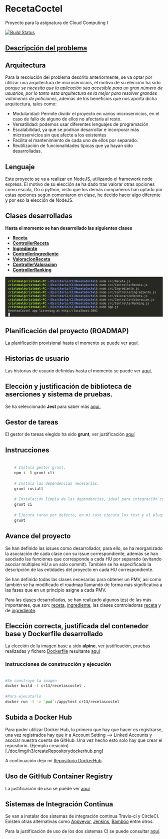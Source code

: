 # RecetaCoctel

Proyecto para la asignatura de Cloud Computing I 

[![Build Status](https://travis-ci.com/cr13/RecetaCoctel.svg?branch=main)](https://travis-ci.com/cr13/RecetaCoctel)

## [Descripción del problema](./doc/desc_prob.md)

## Arquitectura

Para la resolución del problema descrito anteriormente, se va optar por utilizar una arquitectura de microservicios, el motivo de su elección ha sido porque *se necesita que la aplicación sea accesible para un gran número de usuarios, por lo tanto esta arquitectura es la mejor para resolver grandes volúmenes de peticiones*, además de los beneficios que nos aporta dicha arquitectura, tales como:
- Modularidad: Permite dividir el proyecto en varios microservicios, en el caso de fallo de alguno de ellos no afectaría al resto.
- Versatilidad: podemos usar diferentes lenguajes de programación
- Escalabilidad, ya que se podrían desarrollar e incorporar más microservicios sin que afecte a los existentes
- Facilita el mantenimiento de cada uno de ellos por separado.
- Reutilización de funcionalidades típicas que ya hayan sido desarrolladas.

## Lenguaje

Este proyecto se va a realizar en NodeJS, utilizando el framework node express. El motivo de su elección se ha dado tras valorar otras opciones como escala, Go o python, visto que los demás compañeros han optado por estas opciones según comentaron en clase, he decido hacer algo diferente y por eso la elección de NodeJS.

<a name="ClasesDesarrolladas"></a>

## Clases desarrolladas

**Hasta el momento se han desarrollado las siguientes clases**

- [**Receta**](https://github.com/cr13/RecetaCoctel/blob/main/src/Receta.js)
- [**ControllerReceta**](https://github.com/cr13/RecetaCoctel/blob/main/src/ControllerReceta.js)
- [**Ingrediente**](https://github.com/cr13/RecetaCoctel/blob/main/src/Ingrediente.js)
- [**ControllerIngrediente**](https://github.com/cr13/RecetaCoctel/blob/main/src/ControllerIngrediente.js)
- [**ValoracionReceta**](https://github.com/cr13/RecetaCoctel/blob/main/src/ValoracionReceta.js)
- [**ControllerValoracion**](https://github.com/cr13/RecetaCoctel/blob/main/src/ControllerValoracion.js)
- [**ControllerRanking**](https://github.com/cr13/RecetaCoctel/blob/main/src/ControllerRanking.js)

![Verificación de las clases](https://github.com/cr13/RecetaCoctel/blob/main/doc/img/h1/verificacionclases.png)

## Planificación del proyecto (ROADMAP)

La planificación provisional hasta el momento se puede ver [aquí.](https://cr13.github.io/RecetaCoctel/Roadmap.html)

## Historias de usuario

Las historias de usuario definidas hasta el momento se puede ver [aquí.](https://cr13.github.io/RecetaCoctel/hu.html)

## Elección y justificación de biblioteca de aserciones y sistema de pruebas.

Se ha seleccionado **Jest** para saber más [aquí.](https://cr13.github.io/RecetaCoctel/aserciones_sis_pruebas.html)

## Gestor de tareas 

El gestor de tareas elegido ha sido **grunt**, ver justificación [aquí](https://cr13.github.io/RecetaCoctel/aserciones_sis_pruebas.html#item3)

## Instrucciones 

```bash

    # Instala gestor grunt.
    npm i -D grunt-cli

    # Instala las dependencias necesarias.
    grunt install   

    # Instalación limpia de las dependencias, ideal para integración continua.
    grunt ci        

    # Ejecuta tarea por defecto, en mi caso ejecuta los test y el plugin para comprobar sintaxis.
    grunt           

```

## Avance del proyecto

Se han definido las issues como desarrollador, para ello, se ha reorganizado la asociación de cada clase con su issue correspondiente, además se han asociado las funciones que corresponde a cada HU por separado (evitando asociar múltiples HU a un solo commit). También se ha especificado la descripción de las entidades del proyecto en cada HU correspondiente.

Se han definido todas las clases necesarias para obtener un PMV, así como también se ha modificado el roadmap llamando de forma más significativa a las fases que en un principio asigne a cada PMV.

Para las [clases](https://github.com/cr13/RecetaCoctel#ClasesDesarrolladas) desarrolladas, se han realizado algunos [test](https://github.com/cr13/RecetaCoctel/tree/main/src/test) de las más importantes, que son: [receta](https://github.com/cr13/RecetaCoctel/blob/main/src/test/receta.test.js), [ingrediente](https://github.com/cr13/RecetaCoctel/blob/main/src/test/ingredientes.test.js), las clases controladoras [receta](https://github.com/cr13/RecetaCoctel/blob/main/src/test/controller_receta.test.js) y de [ingrediente](https://github.com/cr13/RecetaCoctel/blob/main/src/test/controller_ingrediente.test.js).

## Elección correcta, justificada del contenedor base y Dockerfile desarrollado

La elección de la imagen base a sido **alpine**, ver justificación, pruebas realizadas y fichero [Dockerfile](https://github.com/cr13/RecetaCoctel/blob/main/Dockerfile) resultante [aquí](https://cr13.github.io/RecetaCoctel/contenedor.html)

### Instrucciones de construcción y ejecución

```bash

#Se construye la imagen 
docker build -t cr13/recetascoctel .

#Para ejecutarlo
docker run -t -v `pwd`:/app/test cr13/recetascoctel

```

## Subida a Docker Hub

Para poder utilizar Docker Hub, lo primero que hay que hacer es registrarse, una vez registrados hay que ir a Account Setting --> Linked Accounts y asociar nuestra cuenta de GitHub. Una vez hecho esto solo hay que crear el repositorio. (Ejemplo creación)[./doc/img/h3/createRepositorydockerhub.png]

A continuación dejo mi [Repositorio DockerHub](https://hub.docker.com/repository/docker/cr13/recetacoctel).

## Uso de GitHub Container Registry

La justificación de uso se puede ver [aquí](https://cr13.github.io/RecetaCoctel/githubcontainerregistry.html)

## Sistemas de Integración Continua

Se van a instalar dos sistemas de integración continua Travis-ci y CircleCI. Existen otras alternativas como [Appveyor](https://www.appveyor.com/), [Jenkins](https://www.jenkins.io/), [Bamboo](https://www.atlassian.com/es/software/bamboo) entre otros.

Para la justificación de uso de los dos sistemas CI se puede consultar [aquí](https://cr13.github.io/RecetaCoctel/ci.html).
